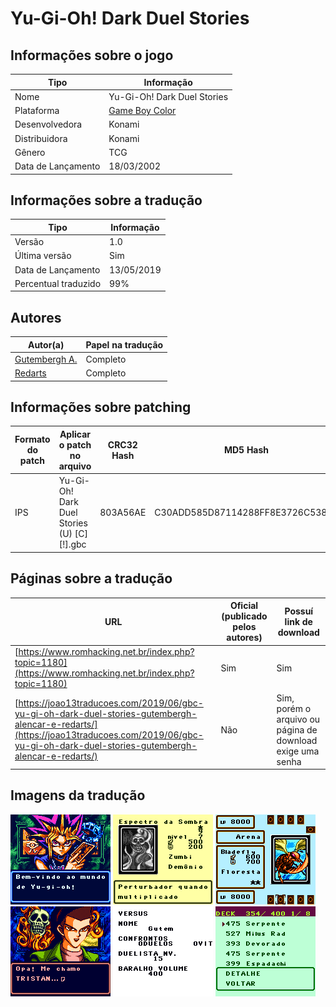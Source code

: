 # Yu-Gi-Oh! Dark Duel Stories

## Informações sobre o jogo

| Tipo | Informação |
| ----------- | ----------- |
| Nome | Yu\-Gi\-Oh\! Dark Duel Stories |
| Plataforma | [Game Boy Color](../) |
| Desenvolvedora | Konami |
| Distribuidora | Konami |
| Gênero | TCG |
| Data de Lançamento | 18/03/2002 |

## Informações sobre a tradução

| Tipo | Informação |
| ----------- | ----------- |
| Versão | 1\.0 |
| Última versão | Sim |
| Data de Lançamento | 13/05/2019 |
| Percentual traduzido | 99% |

## Autores

| Autor(a) | Papel na tradução |
| ----------- | ----------- |
| [Gutembergh A\.](../../../autores/gutembergh-a/) | Completo |
| [Redarts](../../../autores/redarts/) | Completo |

## Informações sobre patching

| Formato do patch | Aplicar o patch no arquivo | CRC32 Hash | MD5 Hash |
| ----------- | ----------- | ----------- | ----------- |
| IPS | Yu\-Gi\-Oh\! Dark Duel Stories \(U\) \[C\]\[\!\]\.gbc | 803A56AE | C30ADD585D87114288FF8E3726C5381B |

## Páginas sobre a tradução

| URL | Oficial (publicado pelos autores) | Possuí link de download |
| ----------- | ----------- | ----------- |
| [https://www.romhacking.net.br/index.php?topic=1180](https://www.romhacking.net.br/index.php?topic=1180) | Sim | Sim |
| [https://joao13traducoes.com/2019/06/gbc-yu-gi-oh-dark-duel-stories-gutembergh-alencar-e-redarts/](https://joao13traducoes.com/2019/06/gbc-yu-gi-oh-dark-duel-stories-gutembergh-alencar-e-redarts/) | Não | Sim, porém o arquivo ou página de download exige uma senha |

## Imagens da tradução

![Imagem de exemplo da tradução 1](1.png)
![Imagem de exemplo da tradução 2](2.png)
![Imagem de exemplo da tradução 3](3.png)
![Imagem de exemplo da tradução 4](4.png)
![Imagem de exemplo da tradução 5](5.png)
![Imagem de exemplo da tradução 6](6.png)